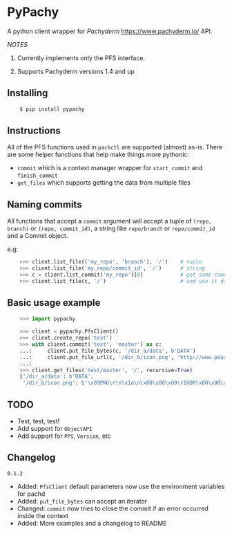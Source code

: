 PyPachy
=======

A python client wrapper for *Pachyderm* <https://www.pachyderm.io/> API.

*NOTES*

1. Currently implements only the PFS interface.

2. Supports Pachyderm versions 1.4 and up


Installing
----------

```bash
    $ pip install pypachy
```

Instructions
------------
All of the PFS functions used in ``pachctl`` are supported (almost) as-is.
There are some helper functions that help make things more pythonic:
* ``commit`` which is a context manager wrapper for ``start_commit`` and ``finish_commit``
* ``get_files`` which supports getting the data from multiple files

Naming commits
--------------

All functions that accept a ``commit`` argument will accept a tuple of ``(repo, branch)`` or ``(repo, commit_id)``,
a string like ``repo/branch`` or ``repo/commit_id`` and a Commit object.

e.g:

```python
    >>> client.list_file(('my_repo', 'branch'), '/')    # tuple
    >>> client.list_file('my_repo/commit_id', '/')      # string
    >>> c = client.list_commit('my_repo')[0]            # get some commit
    >>> client.list_file(c, '/')                        # and use it directly
```


Basic usage example
-------------------

```python
    >>> import pypachy
    
    >>> client = pypachy.PfsClient()
    >>> client.create_repo('test')
    >>> with client.commit('test', 'master') as c:
    ...:     client.put_file_bytes(c, '/dir_a/data', b'DATA')
    ...:     client.put_file_url(c, '/dir_b/icon.png', 'http://www.pearl-guide.com/forum/images/smilies/biggrin.png')
    ...:
    >>> client.get_files('test/master', '/', recursive=True)
    {'/dir_a/data': b'DATA',
     '/dir_b/icon.png': b'\x89PNG\r\n\x1a\n\x00\x00\x00\rIHDR\x00\x00\x00\x10\x00\x00\x00\x10\x08...'}
```

TODO
----
* Test, test, test!
* Add support for ``ObjectAPI``
* Add support for ``PPS``, ``Version``, etc


Changelog
---------
``0.1.2``
- Added: ``PfsClient`` default parameters now use the environment variables for pachd
- Added: ``put_file_bytes`` can accept an iterator
- Changed: ``commit`` now tries to close the commit if an error occurred inside the context
- Added: More examples and a changelog to README
